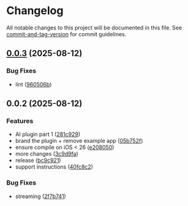 # Changelog

All notable changes to this project will be documented in this file. See [commit-and-tag-version](https://github.com/absolute-version/commit-and-tag-version) for commit guidelines.

## [0.0.3](https://github.com/Cap-go/apple-intelligence/compare/0.0.2...0.0.3) (2025-08-12)


### Bug Fixes

* lint ([960506b](https://github.com/Cap-go/apple-intelligence/commit/960506bc742bb8ee2e66be5d0593f5f78ece93ab))

## 0.0.2 (2025-08-12)


### Features

* AI plugin part 1 ([281c929](https://github.com/Cap-go/apple-intelligence/commit/281c9298c3eeb682f3b8f994cd000df32c93b980))
* brand the plugin + remove example app ([05b752f](https://github.com/Cap-go/apple-intelligence/commit/05b752f3b6089f3f6ab90117efa81b706c5702d3))
* ensure compile on iOS < 26 ([e208050](https://github.com/Cap-go/apple-intelligence/commit/e2080500adf50942abdace86277fece2a93e7c1c))
* more changes ([3c9d9fa](https://github.com/Cap-go/apple-intelligence/commit/3c9d9fa80b72c08b9057f2095ba2a534cfd5b34a))
* release ([bc9c921](https://github.com/Cap-go/apple-intelligence/commit/bc9c921a58ff39982df2455a1897e7fd7718f0a3))
* support instructions ([40fc8c2](https://github.com/Cap-go/apple-intelligence/commit/40fc8c256f368951ec42027276cd5d3fe3b3bf7c))


### Bug Fixes

* streaming ([2f7b741](https://github.com/Cap-go/apple-intelligence/commit/2f7b741896ccd722364a86b1885100b6553382e3))
